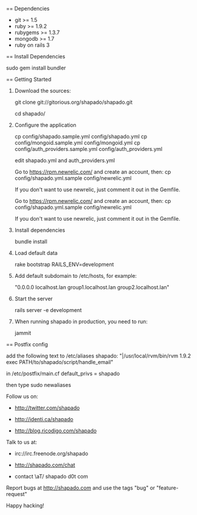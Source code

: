 == Dependencies

- git >= 1.5
- ruby >= 1.9.2
- rubygems >= 1.3.7
- mongodb >= 1.7
- ruby on rails 3

== Install Dependencies

sudo gem install bundler

== Getting Started

1. Download the sources:

    git clone git://gitorious.org/shapado/shapado.git

    cd shapado/

2. Configure the application

    cp config/shapado.sample.yml config/shapado.yml
    cp config/mongoid.sample.yml config/mongoid.yml
    cp config/auth_providers.sample.yml config/auth_providers.yml

    edit shapado.yml and auth_providers.yml

    Go to https://rpm.newrelic.com/ and create an account, then:
    cp config/shapado.yml.sample config/newrelic.yml

    If you don't want to use newrelic, just comment it out in the Gemfile.

    Go to https://rpm.newrelic.com/ and create an account, then:
    cp config/shapado.yml.sample config/newrelic.yml

    If you don't want to use newrelic, just comment it out in the Gemfile.

3. Install dependencies

    bundle install

4. Load default data

    rake bootstrap RAILS_ENV=development

5. Add default subdomain to /etc/hosts, for example:

    "0.0.0.0 localhost.lan group1.localhost.lan group2.localhost.lan"

6. Start the server

    rails server -e development

7. When running shapado in production, you need to run:

    jammit

== Postfix config

add the following text to /etc/aliases
    shapado: "|/usr/local/rvm/bin/rvm 1.9.2 exec PATH/to/shapado/script/handle_email"

in /etc/postfix/main.cf
    default_privs = shapado

then type
    sudo newaliases



Follow us on:

* http://twitter.com/shapado

* http://identi.ca/shapado

* http://blog.ricodigo.com/shapado

Talk to us at:

* irc://irc.freenode.org/shapado

* http://shapado.com/chat

* contact \aT/ shapado d0t com

Report bugs at http://shapado.com and use the tags "bug" or "feature-request"



Happy hacking!